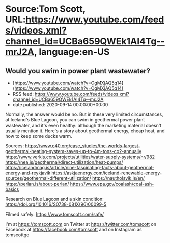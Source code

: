 # Source:Tom Scott, URL:https://www.youtube.com/feeds/videos.xml?channel_id=UCBa659QWEk1AI4Tg--mrJ2A, language:en-US

## Would you swim in power plant wastewater?
 - [https://www.youtube.com/watch?v=OgMXjAQ5q14](https://www.youtube.com/watch?v=OgMXjAQ5q14)
 - RSS feed: https://www.youtube.com/feeds/videos.xml?channel_id=UCBa659QWEk1AI4Tg--mrJ2A
 - date published: 2020-09-14 00:00:00+00:00

Normally, the answer would be no. But in these very limited circumstances, at Iceland's Blue Lagoon, you can swim in geothermal power plant wastewater, and it's even healthy: although the marketing material doesn't usually mention it. Here's a story about geothermal energy, cheap heat, and how to keep some ducks warm.

Sources:
https://www.c40.org/case_studies/the-worlds-largest-geothermal-heating-system-saves-up-to-4m-tons-co2-annually
https://www.verkis.com/projects/utilities/water-supply-systems/nr/982
https://nea.is/geothermal/direct-utilization/heat-pumps/
https://icelandmag.is/article/nine-fascinating-facts-about-geothermal-energy-and-reykjavik
https://askjaenergy.com/iceland-renewable-energy-sources/geothermal-different-utilization/
https://nautholsvik.is/en/
https://perlan.is/about-perlan/
https://www.epa.gov/coalash/coal-ash-basics

Research on Blue Lagoon and a skin condition: https://doi.org/10.1016/S0738-081X(96)00099-5

Filmed safely: https://www.tomscott.com/safe/

I'm at https://tomscott.com
on Twitter at https://twitter.com/tomscott
on Facebook at https://facebook.com/tomscott
and on Instagram as tomscottgo

